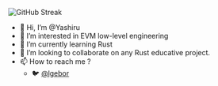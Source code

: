 ![GitHub Streak](https://streak-stats.demolab.com?user=Yashiru&theme=transparent&hide_border=true)

- 👋 Hi, I’m @Yashiru
- 👀 I’m interested in EVM low-level engineering
- 🌱 I’m currently learning Rust
- 💞️ I’m looking to collaborate on any Rust educative project.
- 📫 How to reach me ?
    - 🐦 [@lgebor](https://twitter.com/lgebor)
